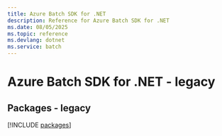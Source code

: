 ```yaml
---
title: Azure Batch SDK for .NET
description: Reference for Azure Batch SDK for .NET
ms.date: 08/05/2025
ms.topic: reference
ms.devlang: dotnet
ms.service: batch
---
```

# Azure Batch SDK for .NET - legacy
## Packages - legacy
[!INCLUDE [packages](batch-index.md)]